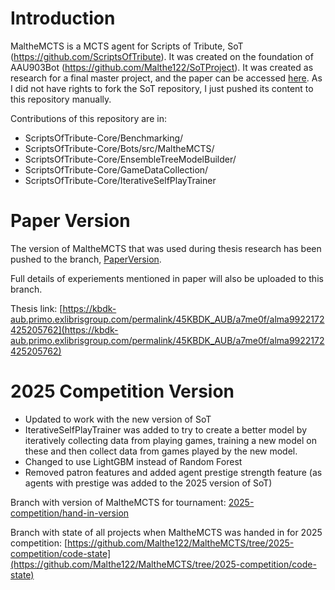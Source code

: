 # Introduction
MaltheMCTS is a MCTS agent for Scripts of Tribute, SoT (https://github.com/ScriptsOfTribute). It was created on the foundation of AAU903Bot (https://github.com/Malthe122/SoTProject).
It was created as research for a final master project, and the paper can be accessed [here](https://kbdk-aub.primo.exlibrisgroup.com/permalink/45KBDK_AUB/a7me0f/alma9922172425205762).
As I did not have rights to fork the SoT repository, I just pushed its content to this repository manually.

Contributions of this repository are in:
- ScriptsOfTribute-Core/Benchmarking/
- ScriptsOfTribute-Core/Bots/src/MaltheMCTS/
- ScriptsOfTribute-Core/EnsembleTreeModelBuilder/
- ScriptsOfTribute-Core/GameDataCollection/
- ScriptsOfTribute-Core/IterativeSelfPlayTrainer
# Paper Version
The version of MaltheMCTS that was used during thesis research has been pushed to the branch, [PaperVersion](https://github.com/Malthe122/MaltheMCTS/tree/PaperVersion).

Full details of experiements mentioned in paper will also be uploaded to this branch.

Thesis link: [https://kbdk-aub.primo.exlibrisgroup.com/permalink/45KBDK_AUB/a7me0f/alma9922172425205762](https://kbdk-aub.primo.exlibrisgroup.com/permalink/45KBDK_AUB/a7me0f/alma9922172425205762)
# 2025 Competition Version
- Updated to work with the new version of SoT
- IterativeSelfPlayTrainer was added to try to create a better model by iteratively collecting data from playing games, training a new model on these and then collect data from games played by the new model.
- Changed to use LightGBM instead of Random Forest
- Removed patron features and added agent prestige strength feature (as agents with prestige was added to the 2025 version of SoT)

Branch with version of MaltheMCTS for tournament: [2025-competition/hand-in-version](https://github.com/Malthe122/MaltheMCTS/tree/2025-competition/hand-in-version/ScriptsOfTribute-Core/Bots/src/MaltheMCTS)

Branch with state of all projects when MaltheMCTS was handed in for 2025 competition: [https://github.com/Malthe122/MaltheMCTS/tree/2025-competition/code-state](https://github.com/Malthe122/MaltheMCTS/tree/2025-competition/code-state)
